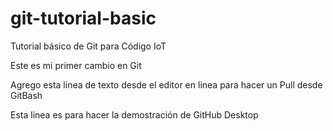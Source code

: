# git-tutorial-basic
Tutorial básico de Git para Código IoT

Este es mi primer cambio en Git

Agrego esta linea de texto desde el editor en linea para hacer un Pull desde GitBash


Esta linea es para hacer la demostración de GitHub Desktop
